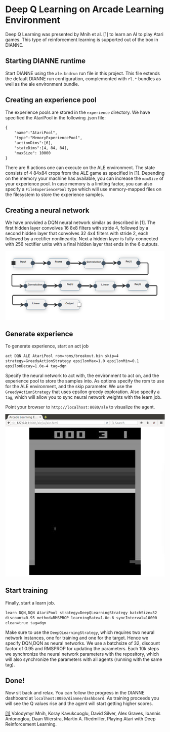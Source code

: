 # Deep Q Learning on Arcade Learning Environment

Deep Q Learning was presented by Mnih et al. [1] to learn an AI to play Atari games. This type of reinforcement learning is supported out of the box in DIANNE. 

## Starting DIANNE runtime

Start DIANNE using the `ale.bndrun` run file in this project. This file extends the default DIANNE run configuration, complemented with `rl.*` bundles as well as the ale environment bundle.

## Creating an experience pool

The experience pools are stored in the `experience` directory. We have specified the AtariPool in the following .json file:

```
{
	"name":"AtariPool",
	"type":"MemoryExperiencePool",
	"actionDims":[6],
	"stateDims":[4, 84, 84],
	"maxSize": 10000
}
```  
There are 6 actions one can execute on the ALE environment. The state consists of 4 84x84 crops from the ALE game as specified in [1]. Depending on the memory your machine has available, you can increase the `maxSize` of your experience pool. In case memory is a limiting factor, you can also specify a `FileExperiencePool` type which will use memory-mapped files on the filesystem to store the experience samples. 


## Creating a neural network

We have provided a DQN neural network similar as described in [1]. The first hidden layer convolves 16 8x8 filters with stride 4, followed by a second hidden layer that convolves 32 4x4 filters with stride 2, each followed by a rectifier nonlinearity. Next a hidden layer is fully-connected with
256 rectifier units with a final hidden layer that ends in the 6 outputs.

![DQN network](figures/dqn.png)


## Generate experience

To generate experience, start an act job 

```
act DQN ALE AtariPool rom=roms/breakout.bin skip=4 strategy=GreedyActionStrategy epsilonMax=1.0 epsilonMin=0.1 epsilonDecay=1.0e-4 tag=dqn
```
Specify the neural network to act with, the environment to act on, and the experience pool to store the samples into. As options specify the rom to use for the ALE environment, and the skip parameter. We use the `GreedyActionStrategy` that uses epsilon greedy exploration. Also specify a `tag`, which will allow you to sync neural network weights with the learn job.

Point your browser to `http://localhost:8080/ale` to visualize the agent.

![Breakout gameplay](figures/breakout.gif)


## Start training

Finally, start a learn job.

```
learn DQN,DQN AtariPool strategy=DeepQLearningStrategy batchSize=32 discount=0.95 method=RMSPROP learningRate=1.0e-6 syncInterval=10000 clean=true tag=dqn
```
Make sure to use the `DeepQLearningStrategy`, which requires two neural network instances, one for training and one for the target. Hence we specify DQN,DQN as neural networks. We use a batchsize of 32, discount factor of 0.95 and RMSPROP for updating the parameters. Each 10k steps we synchronize the neural network parameters with the repository, which will also synchronize the parameters with all agents (running with the same tag).


## Done!

Now sit back and relax. You can follow the progress in the DIANNE dashboard at `localhost:8080/dianne/dashboard`. As training proceeds you will see the Q values rise and the agent will start getting higher scores.


[[1]](https://arxiv.org/abs/1312.5602) Volodymyr Mnih, Koray Kavukcuoglu, David Silver, Alex Graves, Ioannis Antonoglou, Daan Wierstra, Martin A. Riedmiller, Playing Atari with Deep Reinforcement Learning.
